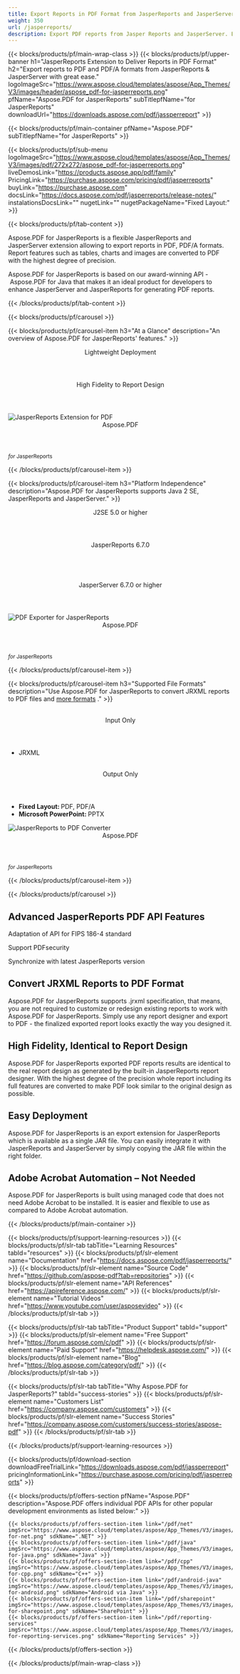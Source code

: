 ```yaml
---
title: Export Reports in PDF Format from JasperReports and JasperServer 
weight: 350
url: /jasperreports/ 
description: Export PDF reports from Jasper Reports and JasperServer. Easily convert jrxml reports to PDF files
---
```


{{< blocks/products/pf/main-wrap-class >}}
{{< blocks/products/pf/upper-banner h1="JasperReports Extension to Deliver Reports in PDF Format" h2="Export reports to PDF and PDF/A formats from JasperReports & JasperServer with great ease." logoImageSrc="https://www.aspose.cloud/templates/aspose/App_Themes/V3/images/header/aspose_pdf-for-jasperreports.png" pfName="Aspose.PDF for JasperReports" subTitlepfName="for JasperReports" downloadUrl="https://downloads.aspose.com/pdf/jassperreport" >}}

{{< blocks/products/pf/main-container pfName="Aspose.PDF" subTitlepfName="for JasperReports" >}}

{{< blocks/products/pf/sub-menu logoImageSrc="https://www.aspose.cloud/templates/aspose/App_Themes/V3/images/pdf/272x272/aspose_pdf-for-jasperreports.png" liveDemosLink="https://products.aspose.app/pdf/family" PricingLink="https://purchase.aspose.com/pricing/pdf/jasperreports" buyLink="https://purchase.aspose.com" docsLink="https://docs.aspose.com/pdf/jasperreports/release-notes/" instalationsDocsLink="" nugetLink="" nugetPackageName="Fixed Layout:" >}}

{{< blocks/products/pf/tab-content >}}
<p>
 Aspose.PDF for JasperReports is a flexible JasperReports and JasperServer extension allowing to export reports in PDF, PDF/A formats. Report features such as tables, charts and images are converted to PDF with the highest degree of precision.
</p>

<p>
 Aspose.PDF for JasperReports is based on our award-winning API - Aspose.PDF for Java that makes it an ideal product for developers to enhance JasperServer and JasperReports for generating PDF reports.
</p>

{{< /blocks/products/pf/tab-content >}}

<!--Diagrams Start-->
{{< blocks/products/pf/carousel >}}

{{< blocks/products/pf/carousel-item h3="At a Glance" description="An overview of Aspose.PDF for JasperReports' features." >}}
<div class="diagram1 d1-jasper">
 <div class="d1-row">
  <div class="d1-col d1-left">
   <header>
    <i class="fa fa-cog">
    </i>
    Lightweight Deployment
   </header>
  </div>
  <!--/left-->
  <div class="d1-col d1-right">
   <header>
    <i class="fa fa-table">
    </i>
    High Fidelity to Report Design
   </header>
  </div>
  <!--/right-->
 </div>
 <!--/row-->
 <div class="d1-logo">
  <img alt="JasperReports Extension for PDF" src="https://www.aspose.cloud/templates/aspose/App_Themes/V3/images/pdf/272x272/aspose_pdf-for-jasperreports.png"/>
  <header>
   Aspose.PDF
  </header>
  <footer>
   <small>
    <em>
     for
    </em>
    JasperReports
   </small>
  </footer>
 </div>
 <!--/logo-->
</div>

{{< /blocks/products/pf/carousel-item >}}

{{< blocks/products/pf/carousel-item h3="Platform Independence" description="Aspose.PDF for JasperReports supports Java 2 SE, JasperReports and JasperServer." >}}
<div class="diagram1 d1-jasper">
 <div class="d1-row">
  <div class="d1-col d1-left">
   <header style="padding-left: 0px;">
    <i class="fa fa-cubes">
    </i>
    J2SE 5.0 or higher
   </header>
  </div>
  <!--/left-->
  <div class="d1-col d1-right">
   <!--<header style="padding-left: 0px;"><i class="fa fa-cubes"> </i>JasperReports 3.1 or higher</header><br />-->
   <header style="padding-left: 0px;">
    <i class="fa fa-cubes">
    </i>
    JasperReports 6.7.0
   </header>
   <br/>
   <header style="padding-left: 0px;">
    <i class="fa fa-cubes">
    </i>
    JasperServer 6.7.0 or higher
   </header>
  </div>
  <!--/right-->
 </div>
 <!--/row-->
 <div class="d1-logo">
  <img alt="PDF Exporter for JasperReports" src="https://www.aspose.cloud/templates/aspose/App_Themes/V3/images/pdf/272x272/aspose_pdf-for-jasperreports.png"/>
  <header>
   Aspose.PDF
  </header>
  <footer>
   <small>
    <em>
     for
    </em>
    JasperReports
   </small>
  </footer>
 </div>
 <!--/logo-->
</div>

{{< /blocks/products/pf/carousel-item >}}

{{< blocks/products/pf/carousel-item h3="Supported File Formats" description="Use Aspose.PDF for JasperReports to convert JRXML reports to PDF files and [more formats](https://docs.aspose.com/pdf/jasperreports/supported-file-formats/)  ." >}}
<div class="diagram1 d2 d1-jasper">
 <div class="d1-row">
  <div class="d1-col d1-left">
   <br/>
   <header>
    <i class="fa fa-long-arrow-down">
    </i>
    Input Only
   </header>
   <ul>
    <li>
     JRXML
    </li>
   </ul>
  </div>
  <!--/left-->
  <div class="d1-col d1-right">
   <br/>
   <header>
    <i class="fa fa-mail-forward">
    </i>
    Output Only
   </header>
   <ul>
    <li>
     <b>
      Fixed Layout:
     </b>
     PDF, PDF/A
    </li>
    <li>
     <b>
      Microsoft PowerPoint:
     </b>
     PPTX
    </li>
   </ul>
  </div>
  <!--/right-->
 </div>
 <!--/row-->
 <div class="d1-logo">
  <img alt="JasperReports to PDF Converter" src="https://www.aspose.cloud/templates/aspose/App_Themes/V3/images/pdf/272x272/aspose_pdf-for-jasperreports.png"/>
  <header>
   Aspose.PDF
  </header>
  <footer>
   <small>
    <em>
     for
    </em>
    JasperReports
   </small>
  </footer>
 </div>
 <!--/logo-->
</div>

{{< /blocks/products/pf/carousel-item >}}

{{< /blocks/products/pf/carousel >}}
<!--Diagrams End-->

<!--Feature-section Start-->
<div class="container-fluid features-section bg-gray singleproduct">
 <a class="anchor" id="features" name="features">
 </a>
 <div class="row">
  <div class="container">
   <h2 class="pr-ft">
    Advanced JasperReports PDF API Features
   </h2>
   <p>
   </p>
   <div class="col-lg-4">
    <em class="fa fa-crosshairs ico-blue fa-2x col-lg-2">
    </em>
    <p class="col-lg-10">
     Adaptation of API for FIPS 186-4 standard
    </p>
   </div>
   <div class="col-lg-4">
    <em class="fa fa-save ico-blue fa-2x col-lg-2">
    </em>
    <p class="col-lg-10">
     Support PDFsecurity
    </p>
   </div>
   <div class="col-lg-4">
    <em class="fa fa-refresh ico-blue fa-2x col-lg-2">
    </em>
    <p class="col-lg-10">
     Synchronize with latest JasperReports version
    </p>
   </div>
   <div class="col-lg-12">
    <h2 class="h2title">
     Convert JRXML Reports to PDF Format
    </h2>
    <p>
     Aspose.PDF for JasperReports supports .jrxml specification, that means, you are not required to customize or redesign existing reports to work with Aspose.PDF for JasperReports. Simply use any report designer and export to PDF - the finalized exported report looks exactly the way you designed it.
    </p>
   </div>
   <div class="col-lg-12">
    <h2 class="h2title">
     High Fidelity, Identical to Report Design
    </h2>
    <p>
     Aspose.PDF for JasperReports exported PDF reports results are identical to the real report design as generated by the built-in JasperReports report designer. With the highest degree of the precision whole report including its full features are converted to make PDF look similar to the original design as possible.
    </p>
   </div>
   <div class="col-lg-12">
    <h2 class="h2title">
     Easy Deployment
    </h2>
    <p>
     Aspose.PDF for JasperReports is an export extension for JasperReports which is available as a single JAR file. You can easily integrate it with JasperReports and JasperServer by simply copying the JAR file within the right folder.
    </p>
   </div>
   <div class="col-lg-12">
    <h2 class="h2title">
     Adobe Acrobat Automation – Not Needed
    </h2>
    <p>
     Aspose.PDF for JasperReports is built using managed code that does not need Adobe Acrobat to be installed. It is easier and flexible to use as compared to Adobe Acrobat automation.
    </p>
   </div>
  </div>
 </div>
</div>
<!--Feature-section End-->

{{< /blocks/products/pf/main-container >}}


{{< blocks/products/pf/support-learning-resources >}}
{{< blocks/products/pf/slr-tab tabTitle="Learning Resources" tabId="resources" >}}
{{< blocks/products/pf/slr-element name="Documentation" href="https://docs.aspose.com/pdf/jasperreports/" >}}
{{< blocks/products/pf/slr-element name="Source Code" href="https://github.com/aspose-pdf?tab=repositories" >}}
{{< blocks/products/pf/slr-element name="API References" href="https://apireference.aspose.com/" >}}
{{< blocks/products/pf/slr-element name="Tutorial Videos" href="https://www.youtube.com/user/asposevideo" >}}
{{< /blocks/products/pf/slr-tab >}}

{{< blocks/products/pf/slr-tab tabTitle="Product Support" tabId="support" >}}
{{< blocks/products/pf/slr-element name="Free Support" href="https://forum.aspose.com/c/pdf" >}}
{{< blocks/products/pf/slr-element name="Paid Support" href="https://helpdesk.aspose.com/" >}}
{{< blocks/products/pf/slr-element name="Blog" href="https://blog.aspose.com/category/pdf/" >}}
{{< /blocks/products/pf/slr-tab >}}

{{< blocks/products/pf/slr-tab tabTitle="Why Aspose.PDF for JasperReports?" tabId="success-stories" >}}
{{< blocks/products/pf/slr-element name="Customers List" href="https://company.aspose.com/customers" >}}
{{< blocks/products/pf/slr-element name="Success Stories" href="https://company.aspose.com/customers/success-stories/aspose-pdf" >}}
{{< /blocks/products/pf/slr-tab >}}

{{< /blocks/products/pf/support-learning-resources >}}

{{< blocks/products/pf/download-section downloadFreeTrialLink="https://downloads.aspose.com/pdf/jassperreport" pricingInformationLink="https://purchase.aspose.com/pricing/pdf/jasperreports" >}}

{{< blocks/products/pf/offers-section pfName="Aspose.PDF" description="Aspose.PDF offers individual PDF APIs for other popular development environments as listed below:" >}}

    {{< blocks/products/pf/offers-section-item link="/pdf/net" imgSrc="https://www.aspose.cloud/templates/aspose/App_Themes/V3/images/pdf/272x272/aspose_pdf-for-net.png" sdkName=".NET" >}}
    {{< blocks/products/pf/offers-section-item link="/pdf/java" imgSrc="https://www.aspose.cloud/templates/aspose/App_Themes/V3/images/pdf/272x272/aspose_pdf-for-java.png" sdkName="Java" >}}
    {{< blocks/products/pf/offers-section-item link="/pdf/cpp" imgSrc="https://www.aspose.cloud/templates/aspose/App_Themes/V3/images/pdf/272x272/aspose_pdf-for-cpp.png" sdkName="C++" >}}
    {{< blocks/products/pf/offers-section-item link="/pdf/android-java" imgSrc="https://www.aspose.cloud/templates/aspose/App_Themes/V3/images/pdf/272x272/aspose_pdf-for-android.png" sdkName="Android via Java" >}}
    {{< blocks/products/pf/offers-section-item link="/pdf/sharepoint" imgSrc="https://www.aspose.cloud/templates/aspose/App_Themes/V3/images/pdf/272x272/aspose_pdf-for-sharepoint.png" sdkName="SharePoint" >}}
    {{< blocks/products/pf/offers-section-item link="/pdf/reporting-services" imgSrc="https://www.aspose.cloud/templates/aspose/App_Themes/V3/images/pdf/272x272/aspose_pdf-for-reporting-services.png" sdkName="Reporting Services" >}}

{{< /blocks/products/pf/offers-section >}}

{{< /blocks/products/pf/main-wrap-class >}}